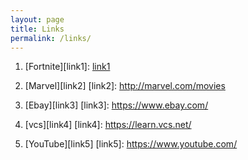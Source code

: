 ```yaml
---
layout: page
title: Links
permalink: /links/
---
```


1. [Fortnite][link1]: [link1](https://www.epicgames.com/fortnite/en-US/battle-pass/season-4)

2. [Marvel][link2]
[link2]: http://marvel.com/movies

3. [Ebay][link3]
[link3]: https://www.ebay.com/

4. [vcs][link4]
[link4]: https://learn.vcs.net/

5. [YouTube][link5]
[link5]: https://www.youtube.com/
